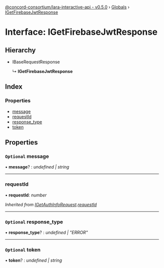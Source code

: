[@concord-consortium/lara-interactive-api - v0.5.0](../README.md) › [Globals](../globals.md) › [IGetFirebaseJwtResponse](igetfirebasejwtresponse.md)

# Interface: IGetFirebaseJwtResponse

## Hierarchy

* IBaseRequestResponse

  ↳ **IGetFirebaseJwtResponse**

## Index

### Properties

* [message](igetfirebasejwtresponse.md#optional-message)
* [requestId](igetfirebasejwtresponse.md#requestid)
* [response_type](igetfirebasejwtresponse.md#optional-response_type)
* [token](igetfirebasejwtresponse.md#optional-token)

## Properties

### `Optional` message

• **message**? : *undefined | string*

___

###  requestId

• **requestId**: *number*

*Inherited from [IGetAuthInfoRequest](igetauthinforequest.md).[requestId](igetauthinforequest.md#requestid)*

___

### `Optional` response_type

• **response_type**? : *undefined | "ERROR"*

___

### `Optional` token

• **token**? : *undefined | string*
